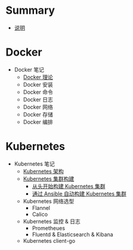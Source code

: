 # Summary

* [说明](README.md)

# Docker

* Docker 笔记
    * [Docker 理论](moby/chapter1.md)
    * Docker 安装
    * Docker 命令
    * Docker 日志
    * Docker 网络
    * Docker 存储
    * Docker 编排

# Kubernetes

* Kubernetes 笔记
    * [Kubernetes 架构](k8s/chapter1.md)
    * [Kubernetes 集群构建](k8s/chapter2.md)
        * [从头开始构建 Kubernetes 集群](k8s/chapter2-1.md)
        * [通过 Ansible 自动构建 Kubernetes 集群](k8s/chapter2-2.md)
    * Kubernetes 网络选型
        * Flannel
        * Calico
    * Kubernetes 监控 & 日志
        * Prometheues
        * Fluentd & Elasticsearch & Kibana
    * Kubernetes client-go
